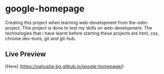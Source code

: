 # google-homepage
Creating this project when learning web-development from the-odin-project.
This project is done to test my skills on web-development. The technologies that i have learnt before starting these projects are html, css, chrome dev-tools, git and git-hub.

## Live Preview
[Here] (https://nahusha-bg.github.io/google-homepage/)
